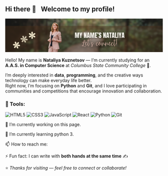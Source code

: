 ## Hi there 👋 &nbsp; Welcome to my profile!

<img src="./banner.png"  alt="banner" />

Hello! My name is **Nataliya Kuznetsov** — I’m currently studying for an **A.A.S. in Computer Science** at *Columbus State Community College* 🏫.  

I’m deeply interested in **data**, **programming**, and the creative ways technology can make everyday life better.  
Right now, I’m focusing on **Python** and **Git**, and I love participating in communities and competitions that encourage innovation and collaboration.  


### 🧰 Tools:
<p align="left">
  <img src="https://cdn.jsdelivr.net/gh/devicons/devicon/icons/html5/html5-original.svg" width="40" height="40" alt="HTML5" />
  <img src="https://cdn.jsdelivr.net/gh/devicons/devicon/icons/css3/css3-original.svg" width="40" height="40" alt="CSS3" />
  <img src="https://cdn.jsdelivr.net/gh/devicons/devicon/icons/javascript/javascript-original.svg" width="40" height="40" alt="JavaScript" />
  <img src="https://cdn.jsdelivr.net/gh/devicons/devicon/icons/react/react-original.svg" width="40" height="40" alt="React" />
  <img src="https://cdn.jsdelivr.net/gh/devicons/devicon/icons/python/python-original.svg" width="40" height="40" alt="Python" />
  <img src="https://cdn.jsdelivr.net/gh/devicons/devicon/icons/git/git-original.svg" width="40" height="40" alt="Git" />
</p>

🔭 I’m currently working on this page. 

🌱 I’m currently learning python 3. 

📫 How to reach me:

⚡ Fun fact: I can write with **both hands at the same time** ✍️  

⭐️ *Thanks for visiting — feel free to connect or collaborate!*

